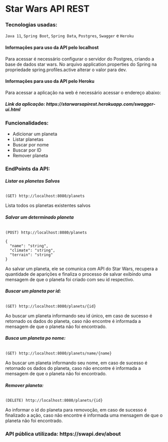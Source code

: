 # Star Wars API REST

### Tecnologias usadas:

`Java 11`, `Spring Boot`, `Spring Data`, `Postgres`, `Swagger` e `Heroku`

<h4><b>Informações para uso da API pelo localhost</b></h4>

Para acessar é necessário configurar o servidor do Postgres, criando a base de dados star wars.
No arquivo application.properties do Spring na propriedade spring.profiles.active alterar o valor para dev.

<h4><b>Informações para uso da API pelo Heroku</b></h4>

Para acessar a aplicação na web é necessário acessar o endereço abaixo:
<h5><b>Link da aplicação: https://starwarsapirest.herokuapp.com/swagger-ui.html</b></h5>

<h3><b>Funcionalidades:</b></h3>

* Adicionar um planeta
* Listar planetas
* Buscar por nome
* Buscar por ID
* Remover planeta

<h3><b>EndPoints da API:</b></h3>

<h6><b>Listar os planetas Salvos</b></h6>

```
(GET) http://localhost:8080/planets
```
Lista todos os planetas existentes salvos


<h6><b>Salvar um determinado planeta</b></h6>

```
(POST) http://localhost:8080/planets 
```

```
{
  "name": "string",
  "climate": "string",
  "terrain": "string"
}
```

Ao salvar um planeta, ele se comunica com API do Star Wars, recupera a quantidade de aparições e finaliza o processo de salvar exibindo uma mensagem de que o planeta foi criado com seu id respectivo.


<h6><b>Buscar um planeta por id:</b></h6>

```
(GET) http://localhost:8080/planets/{id}
```

Ao buscar um planeta informando seu id único, em caso de sucesso é retornado os dados do planeta, caso não encontre é informada a mensagem de que o planeta não foi encontrado.

<h6><b>Busca um planeta po nome:</b></h6> 

```
(GET) http://localhost:8080/planets/name/{name}
```
Ao buscar um planeta informando seu nome, em caso de sucesso é retornado os dados do planeta, caso não encontre é informada a mensagem de que o planeta não foi encontrado.

<h6><b>Remover planeta:</b></h6> 

```
(DELETE) http://localhost:8080/planets/{id}
```
Ao informar o id do planeta para removoção, em caso de sucesso é finalizado a ação, caso não encontre é informada uma mensagem de que o planeta não foi encontrado.

<h3><b>API pública utilizada: https://swapi.dev/about</b></h3>
